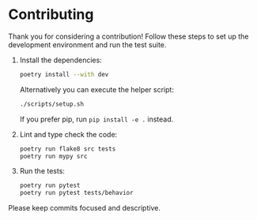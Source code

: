 # Contributing

Thank you for considering a contribution! Follow these steps to set up the development environment and run the test suite.

1. Install the dependencies:
   ```bash
   poetry install --with dev
   ```
   Alternatively you can execute the helper script:
   ```bash
   ./scripts/setup.sh
   ```
   If you prefer pip, run `pip install -e .` instead.

2. Lint and type check the code:
   ```bash
   poetry run flake8 src tests
   poetry run mypy src
   ```

3. Run the tests:
   ```bash
   poetry run pytest
   poetry run pytest tests/behavior
   ```

Please keep commits focused and descriptive.
